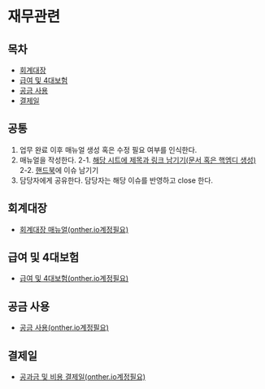 # 재무관련

## 목차
* [회계대장](#회계대장)
* [급여 및 4대보험](#급여-및-4대보험)
* [공금 사용](#공금-사용)
* [결제일](#결제일)

## 공통
1. 업무 완료 이후 매뉴얼 생성 혹은 수정 필요 여부를 인식한다.
2. 매뉴얼을 작성한다.
  2-1. [해당 시트에 제목과 링크 남기기(문서 혹은 핵엠디 생성)](https://docs.google.com/spreadsheets/d/1JdlJfxWv6uHWrrM4CnXeRXERfyIInHefKFwPWQNIuvQ/edit#gid=0) <br>
  2-2. [핸드북](https://github.com/Onther-Tech/handbook)에 이슈 남기기
3. 담당자에게 공유한다. 담당자는 해당 이슈를 반영하고 close 한다.

## 회계대장
* [회계대장 매뉴얼(onther.io계정필요)](https://docs.google.com/spreadsheets/d/1JdlJfxWv6uHWrrM4CnXeRXERfyIInHefKFwPWQNIuvQ/edit#gid=0)

## 급여 및 4대보험
* [급여 및 4대보험(onther.io계정필요)](https://docs.google.com/spreadsheets/d/1JdlJfxWv6uHWrrM4CnXeRXERfyIInHefKFwPWQNIuvQ/edit#gid=0)


## 공금 사용
* [공금 사용(onther.io계정필요)](https://docs.google.com/spreadsheets/d/1JdlJfxWv6uHWrrM4CnXeRXERfyIInHefKFwPWQNIuvQ/edit#gid=0)

## 결제일
* [공과금 및 비용 결제일(onther.io계정필요)](https://docs.google.com/spreadsheets/d/1JdlJfxWv6uHWrrM4CnXeRXERfyIInHefKFwPWQNIuvQ/edit#gid=0)


<!-- [(onther.io계정필요)](https://docs.google.com/spreadsheets/d/1JdlJfxWv6uHWrrM4CnXeRXERfyIInHefKFwPWQNIuvQ/edit#gid=0) -->
